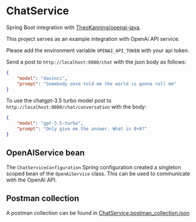 # ChatService

Spring Boot integration with [TheoKanning/openai-java](https://github.com/TheoKanning/openai-java).

This project serves as an example integration with OpenAi API service.

Please add the environment variable `OPENAI_API_TOKEN` with your api token.

Send a post to `http://localhost:8080/chat` with the json body as follows:

```json
{
    "model": "davinci",
    "prompt": "Somebody once told me the world is gonna roll me"
}
```

To use the chatgpt-3.5 turbo model post to `http://localhost:8080/chat/conversation` with the body:

```json
{
    "model": "gpt-3.5-turbo",
    "prompt": "Only give me the answer. What is 8+8?"
}
```

## OpenAIService bean

The `ChatServiceConfiguration` Spring configuration created a singleton scoped bean of the `OpenAiService` class. This can be used to communicate with the OpenAI API.

## Postman collection

A postman collection can be found in [ChatService.postman_collection.json](ChatService.postman_collection.json)